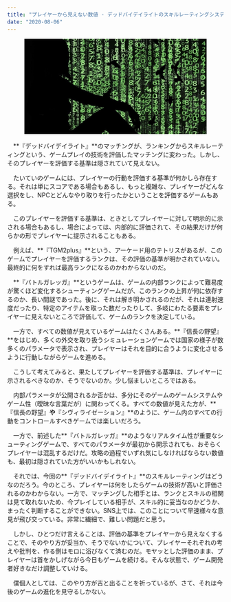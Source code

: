 ```yaml
---
title: "プレイヤーから見えない数値 - デッドバイデイライトのスキルレーティングシステムに思う"
date: "2020-08-06"
---
```


<figure>

![](assets/n80d984f54935_e3bb742e9f7ed44a8c8bab80c2a963bf.jpg)

</figure>

　**『デッドバイデイライト』**のマッチングが、ランキングからスキルレーティングという、ゲームプレイの技術を評価したマッチングに変わった。しかし、そのプレイヤーを評価する基準は隠されていて見えない。

　たいていのゲームには、プレイヤーの行動を評価する基準が何かしら存在する。それは単にスコアである場合もあるし、もっと複雑な、プレイヤーがどんな選択をし、NPCとどんなやり取りを行ったかということを評価するゲームもある。

　このプレイヤーを評価する基準は、ときとしてプレイヤーに対して明示的に示される場合もあるし、場合によっては、内部的に評価されて、その結果だけが何らかの形でプレイヤーに提示されることもある。

　例えば、**『TGM2plus』**という、アーケード用のテトリスがあるが、このゲームでプレイヤーを評価するランクは、その評価の基準が明かされていない。最終的に何をすれば最高ランクになるのかわからないのだ。

　**『バトルガレッガ』**というゲームは、ゲームの内部ランクによって難易度が驚くほど変化するシューティングゲームだが、このランクの上昇が何に依存するのか、長い間謎であった。後に、それは解き明かされるのだが、それは連射速度だったり、特定のアイテムを取った数だったりして、多岐にわたる要素をプレイヤーに見えないところで評価して、ゲームのランクを決定している。

　一方で、すべての数値が見えているゲームはたくさんある。**『信長の野望』**をはじめ、多くの外交を取り扱うシミュレーションゲームでは国家の様子が数多くのパラメータで表示され、プレイヤーはそれを目的に合うように変化させるように行動しながらゲームを進める。

　こうして考えてみると、果たしてプレイヤーを評価する基準は、プレイヤーに示されるべきなのか、そうでないのか。少し悩ましいところではある。

　内部パラメータが公開されるか否かは、多分にそのゲームのゲームシステムやゲーム性（曖昧な言葉だが）に関わってくる。すべての数値が見えた方が、**『信長の野望』**や**『シヴィライゼーション』**のように、ゲーム内のすべての行動をコントロールすべきゲームでは楽しいだろう。

　一方で、前述した**『バトルガレッガ』**のようなリアルタイム性が重要なシューティングゲームで、すべてのパラメータが最初から開示されても、おそらくプレイヤーは混乱するだけだ。攻略の過程でいずれ気にしなければならない数値も、最初は隠されていた方がいいかもしれない。

　それでは、今回の**『デッドバイデイライト』**のスキルレーティングはどうなのだろう。今のところ、プレイヤーは何をしたらゲームの技術が高いと評価されるのかわからない。一方で、マッチングした相手とは、ランクとスキルの相関は見て取れないため、今プレイしている相手が、スキル的に妥当なのかどうか、まったく判断することができない。SNS上では、このことについて早速様々な意見が飛び交っている。非常に繊細で、難しい問題だと思う。

　しかし、ひとつだけ言えることは、評価の基準をプレイヤーから見えなくすることで、そのやり方が妥当か、そうでないかについて、プレイヤーそれぞれの考えや批判を、作る側はモロに浴びなくて済むのだ。モヤッとした評価のまま、プレイヤーは首をかしげながら今日もゲームを続ける。そんな状態で、ゲーム開発者好きなだけ調整していける。

　僕個人としては、このやり方が吉と出ることを祈っているが、さて、それは今後のゲームの進化を見守るしかない。
